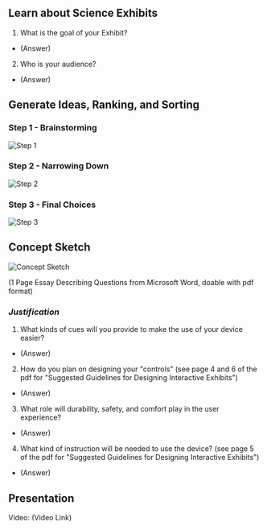## **Learn about Science Exhibits**
1. What is the goal of your Exhibit?
* (Answer)
2. Who is your audience?
* (Answer)

## **Generate Ideas, Ranking, and Sorting**
### Step 1 - Brainstorming
![Step 1](https://github.com/user-attachments/assets/881194ff-6668-4a2f-8d61-b1c8bd36cc24)
### Step 2 - Narrowing Down
![Step 2](https://github.com/user-attachments/assets/80f97c1c-780d-4511-8f62-234a2ae19b0d)
### Step 3 - Final Choices
![Step 3](https://github.com/user-attachments/assets/d42d9f68-32b2-47f7-acd0-6f5cfbc50009)

## **Concept Sketch**
![Concept Sketch](https://github.com/user-attachments/assets/9a7c295e-f392-4541-83b7-5fb4fb4028d7)


(1 Page Essay Describing Questions from Microsoft Word, doable with pdf format)

### *Justification*
1. What kinds of cues will you provide to make the use of your device easier?
* (Answer)
2. How do you plan on designing your "controls" (see page 4 and 6 of the pdf for "Suggested Guidelines for Designing Interactive Exhibits")
* (Answer)
3. What role will durability, safety, and comfort play in the user experience?
* (Answer)
4. What kind of instruction will be needed to use the device? (see page 5 of the pdf for "Suggested Guidelines for Designing Interactive Exhibits")
* (Answer)

## **Presentation**
Video: (Video Link)
